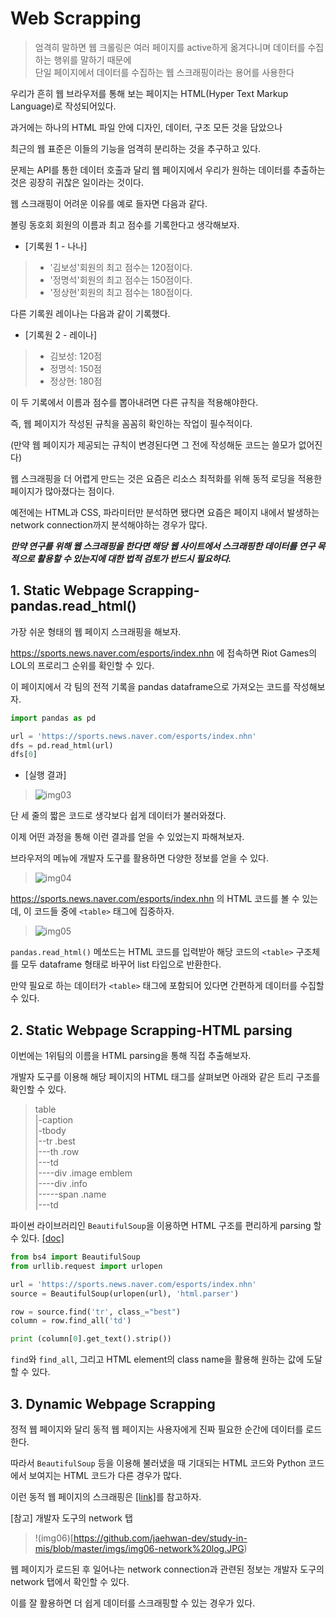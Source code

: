 # Web Scrapping

> 엄격히 말하면 웹 크롤링은 여러 페이지를 active하게 옮겨다니며 데이터를 수집하는 행위를 말하기 때문에   
> 단일 페이지에서 데이터를 수집하는 웹 스크래핑이라는 용어를 사용한다

우리가 흔히 웹 브라우저를 통해 보는 페이지는 HTML(Hyper Text Markup Language)로 작성되어있다.

과거에는 하나의 HTML 파일 안에 디자인, 데이터, 구조 모든 것을 담았으나

최근의 웹 표준은 이들의 기능을 엄격히 분리하는 것을 추구하고 있다.

문제는 API를 통한 데이터 호출과 달리 웹 페이지에서 우리가 원하는 데이터를 추출하는 것은 굉장히 귀찮은 일이라는 것이다.

웹 스크래핑이 어려운 이유를 예로 들자면 다음과 같다.

볼링 동호회 회원의 이름과 최고 점수를 기록한다고 생각해보자.

- [기록원 1 - 나나]
> - '김보성'회원의 최고 점수는 120점이다.
> - '정명석'회원의 최고 점수는 150점이다.
> - '정상현'회원의 최고 점수는 180점이다.

다른 기록원 레이나는 다음과 같이 기록했다.

- [기록원 2 - 레이나]
> - 김보성: 120점
> - 정명석: 150점
> - 정상현: 180점

이 두 기록에서 이름과 점수를 뽑아내려면 다른 규칙을 적용해야한다.

즉, 웹 페이지가 작성된 규칙을 꼼꼼히 확인하는 작업이 필수적이다.

(만약 웹 페이지가 제공되는 규칙이 변경된다면 그 전에 작성해둔 코드는 쓸모가 없어진다)

웹 스크래핑을 더 어렵게 만드는 것은 요즘은 리소스 최적화를 위해 동적 로딩을 적용한 페이지가 많아졌다는 점이다.

예전에는 HTML과 CSS, 파라미터만 분석하면 됐다면 요즘은 페이지 내에서 발생하는 network connection까지 분석해야하는 경우가 많다.

***만약 연구를 위해 웹 스크래핑을 한다면 해당 웹 사이트에서 스크래핑한 데이터를 연구 목적으로 활용할 수 있는지에 대한 법적 검토가 반드시 필요하다.***

## 1. Static Webpage Scrapping-pandas.read_html()

가장 쉬운 형태의 웹 페이지 스크래핑을 해보자.

https://sports.news.naver.com/esports/index.nhn 에 접속하면 Riot Games의 LOL의 프로리그 순위를 확인할 수 있다.

이 페이지에서 각 팀의 전적 기록을 pandas dataframe으로 가져오는 코드를 작성해보자.

```python
import pandas as pd

url = 'https://sports.news.naver.com/esports/index.nhn'
dfs = pd.read_html(url)
dfs[0]
```

- [실행 결과]
> ![img03](https://github.com/jaehwan-dev/study-in-mis/blob/master/imgs/img03-pd.read_html.JPG)

단 세 줄의 짧은 코드로 생각보다 쉽게 데이터가 불러와졌다.

이제 어떤 과정을 통해 이런 결과를 얻을 수 있었는지 파해쳐보자.

브라우저의 메뉴에 개발자 도구를 활용하면 다양한 정보를 얻을 수 있다.

> ![img04](https://github.com/jaehwan-dev/study-in-mis/blob/master/imgs/img04-developer%20tool.JPG)

https://sports.news.naver.com/esports/index.nhn 의 HTML 코드를 볼 수 있는데, 이 코드들 중에 `<table>` 태그에 집중하자.

> ![img05](https://github.com/jaehwan-dev/study-in-mis/blob/master/imgs/img05-HTML%20tag.JPG)

`pandas.read_html()` 메쏘드는 HTML 코드를 입력받아 해당 코드의 `<table>` 구조체를 모두 dataframe 형태로 바꾸어 list 타입으로 반환한다.

만약 필요로 하는 데이터가 `<table>` 태그에 포함되어 있다면 간편하게 데이터를 수집할 수 있다.

## 2. Static Webpage Scrapping-HTML parsing

이번에는 1위팀의 이름을 HTML parsing을 통해 직접 추출해보자.

개발자 도구를 이용해 해당 페이지의 HTML 태그를 살펴보면 아래와 같은 트리 구조를 확인할 수 있다.

> table   
> |-caption   
> |-tbody   
> |--tr .best   
> |---th .row   
> |---td   
> |----div .image emblem   
> |----div .info   
> |-----span .name   
> |---td   

파이썬 라이브러리인 `BeautifulSoup`을 이용하면 HTML 구조를 편리하게 parsing 할 수 있다. [[doc]](https://www.crummy.com/software/BeautifulSoup/bs4/doc/)

```python
from bs4 import BeautifulSoup 
from urllib.request import urlopen

url = 'https://sports.news.naver.com/esports/index.nhn'
source = BeautifulSoup(urlopen(url), 'html.parser')

row = source.find('tr', class_="best")
column = row.find_all('td')

print (column[0].get_text().strip())
```

`find`와 `find_all`, 그리고 HTML element의 class name을 활용해 원하는 값에 도달할 수 있다.

## 3. Dynamic Webpage Scrapping

정적 웹 페이지와 달리 동적 웹 페이지는 사용자에게 진짜 필요한 순간에 데이터를 로드한다.

따라서 `BeautifulSoup` 등을 이용해 불러냈을 때 기대되는 HTML 코드와 Python 코드에서 보여지는 HTML 코드가 다른 경우가 많다.

이런 동적 웹 페이지의 스크래핑은 [[link]](https://nittaku.tistory.com/139)를 참고하자.

[참고] 개발자 도구의 network 탭
> !(img06)[https://github.com/jaehwan-dev/study-in-mis/blob/master/imgs/img06-network%20log.JPG)

웹 페이지가 로드된 후 일어나는 network connection과 관련된 정보는 개발자 도구의 network 탭에서 확인할 수 있다.

이를 잘 활용하면 더 쉽게 데이터를 스크래핑할 수 있는 경우가 있다.
